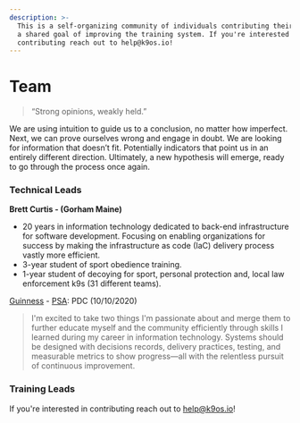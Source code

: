 ```yaml
---
description: >-
  This is a self-organizing community of individuals contributing their time to
  a shared goal of improving the training system. If you're interested in
  contributing reach out to help@k9os.io!
---
```


# Team

> “Strong opinions, weakly held.”

We are using intuition to guide us to a conclusion, no matter how imperfect. Next, we can prove ourselves wrong and engage in doubt. We are looking for information that doesn’t fit. Potentially indicators that point us in an entirely different direction. Ultimately, a new hypothesis will emerge, ready to go through the process once again.

### Technical Leads

**Brett Curtis - \(Gorham Maine\)**

* 20 years in information technology dedicated to back-end infrastructure for software development. Focusing on enabling organizations for success by making the infrastructure as code \(IaC\) delivery process vastly more efficient.
* 3-year student of sport obedience training. 
* 1-year student of decoying for sport, personal protection and, local law enforcement k9s \(31 different teams\). 

[Guinness](https://en.working-dog.com/dogs-details/6735945/VGuinnes-Noordrand-K-9) - [PSA](https://psak9-as.org): PDC \(10/10/2020\)

> I'm excited to take two things I'm passionate about and merge them to further educate myself and the community efficiently through skills I learned during my career in information technology. Systems should be designed with decisions records, delivery practices, testing, and measurable metrics to show progress—all with the relentless pursuit of continuous improvement.

### Training Leads

If you're interested in contributing reach out to help@k9os.io! 

